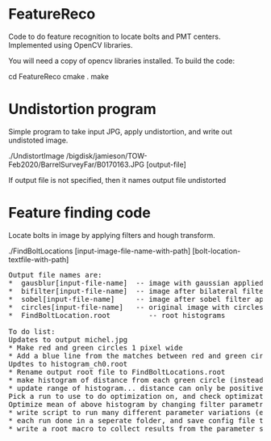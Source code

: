 # FeatureReco

Code to do feature recognition to locate bolts and PMT centers.  Implemented using OpenCV libraries.

You will need a copy of opencv libraries installed.  To build the code:

cd FeatureReco
cmake .
make


# Undistortion program

Simple program to take input JPG, apply undistortion, and write out undistoted image.

./UndistortImage /bigdisk/jamieson/TOW-Feb2020/BarrelSurveyFar/B0170163.JPG [output-file]

If output file is not specified, then it names output file undistorted<input-file-name>

# Feature finding code

Locate bolts in image by applying filters and hough transform.

./FindBoltLocations [input-image-file-name-with-path] [bolt-location-textfile-with-path]
<pre>
Output file names are: 
*  gausblur[input-file-name]  -- image with gaussian applied (if enabled) 
*  bifilter[input-file-name]  -- image after bilateral filter applied (if enabled)
*  sobel[input-file-name]     -- image after sobel filter applied (this is input to Hough)
*  circles[input-file-name]   -- original image with circles found by hough added
*  FindBoltLocation.root         -- root histograms

To do list:
Updates to output michel.jpg
* Make red and green circles 1 pixel wide                                             ---Completed
* Add a blue line from the matches between red and green circles (for distance < some threshold)
Updtes to histogram_ch0.root                                                          ---Completed. Added black line instead for visiblity reason.
* Rename output root file to FindBoltLocations.root                                   ---Completed
* make histogram of distance from each green circle (instead of from each red circle) ---Completed.
* update range of histogram... distance can only be positive 
Pick a run to use to do optimization on, and check optimization histogram is okay.
Optimize mean of above histogram by changing filter parametres and hough parameters
* write script to run many different parameter variations (eg. in bash, sed to edit Config.txt, awk to parse a string; or use python)
* each run done in a seperate folder, and save config file to that folder
* write a root macro to collect results from the parameter scans
</pre>









